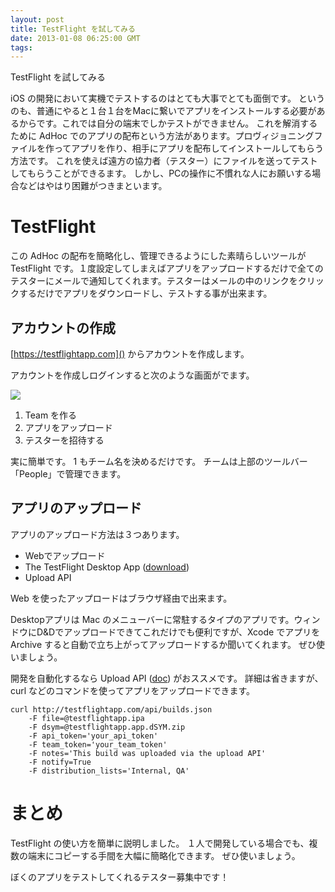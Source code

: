 ```yaml
---
layout: post
title: TestFlight を試してみる
date: 2013-01-08 06:25:00 GMT
tags: 
---
```

TestFlight を試してみる

iOS の開発において実機でテストするのはとても大事でとても面倒です。
というのも、普通にやると１台１台をMacに繋いでアプリをインストールする必要があるからです。これでは自分の端末でしかテストができません。
これを解消するために AdHoc でのアプリの配布という方法があります。プロヴィジョニングファイルを作ってアプリを作り、相手にアプリを配布してインストールしてもらう方法です。
これを使えば遠方の協力者（テスター）にファイルを送ってテストしてもらうことができるます。
しかし、PCの操作に不慣れな人にお願いする場合などはやはり困難がつきまといます。

# TestFlight
この AdHoc の配布を簡略化し、管理できるようにした素晴らしいツールが TestFlight です。１度設定してしまえばアプリをアップロードするだけで全てのテスターにメールで通知してくれます。テスターはメールの中のリンクをクリックするだけでアプリをダウンロードし、テストする事が出来ます。

## アカウントの作成
[https://testflightapp.com]() からアカウントを作成します。

アカウントを作成しログインすると次のような画面がでます。

![](http://media.tumblr.com/90acd10b619e6c3fabcf2cd0aa647855/tumblr_inline_mganfy2e391qzpfj2.png)

1. Team を作る
2. アプリをアップロード
3. テスターを招待する

実に簡単です。 1 もチーム名を決めるだけです。
チームは上部のツールバー「People」で管理できます。

## アプリのアップロード
アプリのアップロード方法は３つあります。

- Webでアップロード
- The TestFlight Desktop App ([download](https://testflightapp.com/desktop/))
- Upload API

Web を使ったアップロードはブラウザ経由で出来ます。

Desktopアプリは Mac のメニューバーに常駐するタイプのアプリです。ウィンドウにD&Dでアップロードできてこれだけでも便利ですが、Xcode でアプリを Archive すると自動で立ち上がってアップロードするか聞いてくれます。
ぜひ使いましょう。

開発を自動化するなら Upload API ([doc](https://testflightapp.com/api/doc/)) がおススメです。
詳細は省きますが、curl などのコマンドを使ってアプリをアップロードできます。

    curl http://testflightapp.com/api/builds.json 
        -F file=@testflightapp.ipa
        -F dsym=@testflightapp.app.dSYM.zip
        -F api_token='your_api_token' 
        -F team_token='your_team_token' 
        -F notes='This build was uploaded via the upload API' 
        -F notify=True 
        -F distribution_lists='Internal, QA'

# まとめ
TestFlight の使い方を簡単に説明しました。
１人で開発している場合でも、複数の端末にコピーする手間を大幅に簡略化できます。
ぜひ使いましょう。

ぼくのアプリをテストしてくれるテスター募集中です！

